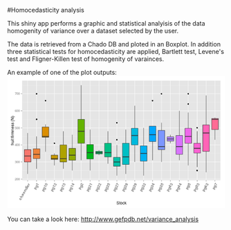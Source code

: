 #Homocedasticity analysis

This shiny app performs a graphic and statistical analyisis of the data homogenity of variance over a dataset selected by the user. 

The data is retrieved from a Chado DB and ploted in an Boxplot. In addition three statistical tests for homocedasticity are applied, Bartlett test, Levene's test and Fligner-Killen test of homogenity of varainces. 

An example of one of the plot outputs:
![Alt text](../images/homoces.png?raw=true)

You can take a look here: http://www.gefpdb.net/variance_analysis